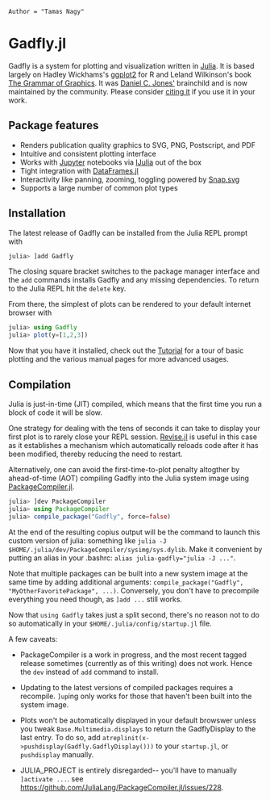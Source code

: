 ```@meta
Author = "Tamas Nagy"
```

# Gadfly.jl

Gadfly is a system for plotting and visualization written in
[Julia](https://julialang.org). It is based largely on Hadley Wickhams's
[ggplot2](http://ggplot2.org/) for R and Leland Wilkinson's book [The
Grammar of
Graphics](http://www.cs.uic.edu/~wilkinson/TheGrammarOfGraphics/GOG.html).
It was [Daniel C. Jones'](https://github.com/dcjones) brainchild and is
now maintained by the community.
Please consider [citing
it](https://zenodo.org/record/1284282) if you use it in your work.

## Package features

- Renders publication quality graphics to SVG, PNG, Postscript, and PDF
- Intuitive and consistent plotting interface
- Works with [Jupyter](http://jupyter.org/) notebooks via [IJulia](https://github.com/JuliaLang/IJulia.jl) out of the box
- Tight integration with [DataFrames.jl](https://github.com/JuliaStats/DataFrames.jl)
- Interactivity like panning, zooming, toggling powered by [Snap.svg](http://snapsvg.io/)
- Supports a large number of common plot types

## Installation

The latest release of Gadfly can be installed from the Julia REPL prompt with

```julia
julia> ]add Gadfly
```

The closing square bracket switches to the package manager interface and the `add`
commands installs Gadfly and any missing dependencies.  To return to the Julia
REPL hit the `delete` key.

From there, the simplest of plots can be rendered to your default internet
browser with

```julia
julia> using Gadfly
julia> plot(y=[1,2,3])
```

Now that you have it installed, check out the [Tutorial](@ref) for a tour of
basic plotting and the various manual pages for more advanced usages.


## Compilation

Julia is just-in-time (JIT) compiled, which means that the first time you run a
block of code it will be slow.

One strategy for dealing with the tens of seconds it can take to display your
first plot is to rarely close your REPL session.
[Revise.jl](https://github.com/timholy/Revise.jl) is useful in this case as it
establishes a mechanism which automatically reloads code after it has been
modified, thereby reducing the need to restart.

Alternatively, one can avoid the first-time-to-plot penalty altogther by
ahead-of-time (AOT) compiling Gadfly into the Julia system image using
[PackageCompiler.jl](https://github.com/JuliaLang/PackageCompiler.jl).

```julia
julia> ]dev PackageCompiler
julia> using PackageCompiler
julia> compile_package("Gadfly", force=false)
```

At the end of the resulting copius output will be the command to launch this
custom version of julia:  something like `julia -J
$HOME/.julia/dev/PackageCompiler/sysimg/sys.dylib`.  Make it convenient by
putting an alias in your .bashrc: `alias julia-gadfly="julia -J ..."`.

Note that multiple packages can be built into a new system image at the same
time by adding additional arguments: `compile_package("Gadfly",
"MyOtherFavoritePackage", ...)`.  Conversely, you don't have to precompile
everything you need though, as `]add ...` still works.

Now that `using Gadfly` takes just a split second, there's no reason not to
do so automatically in your `$HOME/.julia/config/startup.jl` file.

A few caveats:

- PackageCompiler is a work in progress, and the most recent tagged release
sometimes (currently as of this writing) does not work.  Hence the `dev`
instead of `add` command to install.

- Updating to the latest versions of compiled packages requires a recompile.
`]up`ing only works for those that haven't been built into the system image.

- Plots won't be automatically displayed in your default browswer unless you
tweak `Base.Multimedia.displays` to return the GadflyDisplay to the last entry.
To do so, add `atreplinit(x->pushdisplay(Gadfly.GadflyDisplay()))` to
your `startup.jl`, or `pushdisplay` manually.

- JULIA_PROJECT is entirely disregarded--  you'll have to manually `]activate
...`.  see https://github.com/JuliaLang/PackageCompiler.jl/issues/228.
